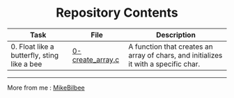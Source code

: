 <h1 style="text-align: center;>HOLBERTON T1 Concurrent: Malloc/Free</h1>

This Project covers Dynamic Memory Allocation in C

---

<h3 style="text-align: center;>Repository Contents</h3>

| Task | File | Description |
| ----- | ----- | ----- |
| 0. Float like a butterfly, sting like a bee | [0-create_array.c]() | A function that creates an array of chars, and initializes it with a specific char.

---

More from me : [MikeBilbee](https://github.com/MikeBilbee)